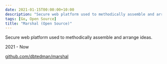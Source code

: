```yaml
---
date: 2021-01-15T00:00:00+10:00
description: "Secure web platform used to methodically assemble and arrange ideas."
tags: [Go, Open Source]
title: "Marshal (Open Source)"
---
```


Secure web platform used to methodically assemble and arrange ideas.

2021 - Now

[github.com/dbtedman/marshal](https://github.com/dbtedman/marshal)
